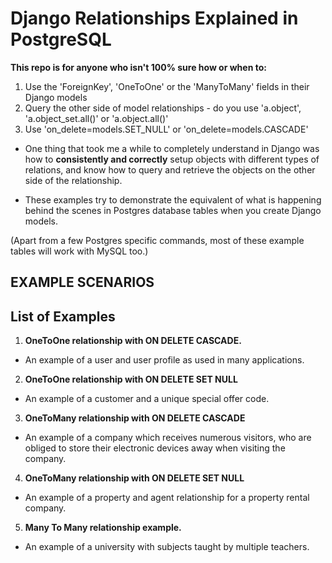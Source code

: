 # Django Relationships Explained in PostgreSQL

**This repo is for anyone who isn't 100% sure how or when to:**
1. Use the 'ForeignKey', 'OneToOne' or the 'ManyToMany' fields in their Django models
2. Query the other side of model relationships - do you use 'a.object', 'a.object_set.all()' or 'a.object.all()'
3. Use 'on_delete=models.SET_NULL' or 'on_delete=models.CASCADE'

- One thing that took me a while to completely understand in Django was how to **consistently and correctly** setup objects with different types of relations, and know how to query and retrieve the objects on the other side of the relationship.

- These examples try to demonstrate the equivalent of what is happening behind the scenes in Postgres database tables when you create Django models. 

(Apart from a few Postgres specific commands, most of these example tables will work with MySQL too.)

## EXAMPLE SCENARIOS

## List of Examples

1. **OneToOne relationship with ON DELETE CASCADE.**
- An example of a user and user profile as used in many applications.

2. **OneToOne relationship with ON DELETE SET NULL**
- An example of a customer and a unique special offer code.

3. **OneToMany relationship with ON DELETE CASCADE**
- An example of a company which receives numerous visitors, who are obliged to store their electronic devices away when visiting the company.

4. **OneToMany relationship with ON DELETE SET NULL**
- An example of a property and agent relationship for a property rental company.

5. **Many To Many relationship example.**
- An example of a university with subjects taught by multiple teachers.


